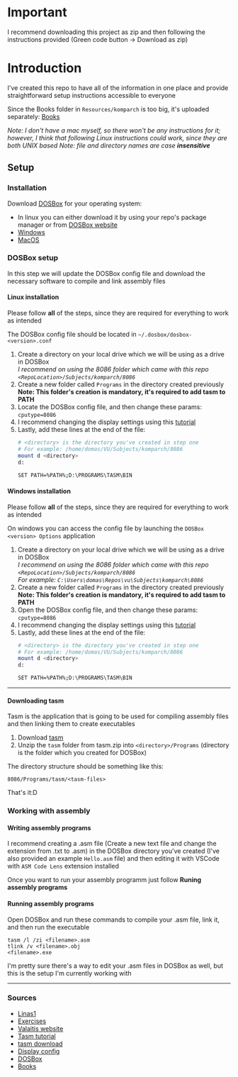 # Important
I recommend downloading this project as zip and then following the instructions provided (Green code button -> Download as zip)

# Introduction

I've created this repo to have all of the information in one place and provide straightforward setup instructions accessible to everyone

Since the Books folder in `Resources/komparch` is too big, it's uploaded separately: [Books](https://e.pcloud.link/publink/show?code=kZn2O2Zxmo7NcthJiSnPxOpFu3Kg4F4wra7)

*Note: I don't have a mac myself, so there won't be any instructions for it; however, I think that following Linux instructions could work, since they are both UNIX based*
*Note: file and directory names are case **insensitive***

## Setup

### Installation

Download [DOSBox](https://www.dosbox.com/download.php?main=1) for your operating system:
* In linux you can either download it by using your repo's package manager or from [DOSBox website](https://www.dosbox.com/download.php?main=1)
* [Windows](https://sourceforge.net/projects/dosbox/files/dosbox/0.74-3/DOSBox0.74-3-win32-installer.exe/download)
* [MacOS](https://sourceforge.net/projects/dosbox/files/dosbox/0.74-3/DOSBox-0.74-3-3.dmg/download)

### DOSBox setup

In this step we will update the DOSBox config file and download the necessary software to compile and link assembly files

#### Linux installation

Please follow **all** of the steps, since they are required for everything to work as intended

The DOSBox config file should be located in `~/.dosbox/dosbox-<version>.conf`

1. Create a directory on your local drive which we will be using as a drive in DOSBox  
*I recommend on using the 8086 folder which came with this repo `<RepoLocation>/Subjects/komparch/8086`*
2. Create a new folder called `Programs` in the directory created previously  
    **Note: This folder's creation is mandatory, it's required to add tasm to PATH**
3. Locate the DOSBox config file, and then change these params:  
    `cputype=8086`
5. I recommend changing the display settings using this [tutorial](https://www.dosgamers.com/dos/dosbox-dos-emulator/screen-resolution)
6. Lastly, add these lines at the end of the file:
    ```sh
    # <directory> is the directory you've created in step one
    # For example: /home/domas/VU/Subjects/komparch/8086
    mount d <directory>
    d:

    SET PATH=%PATH%;D:\PROGRAMS\TASM\BIN
    ```

#### Windows installation

Please follow **all** of the steps, since they are required for everything to work as intended

On windows you can access the config file by launching the `DOSBox <version> Options` application

1. Create a directory on your local drive which we will be using as a drive in DOSBox  
*I recommend on using the 8086 folder which came with this repo `<RepoLocation>/Subjects/komparch/8086`  
For example: `C:\Users\domas\Repos\vu\Subjects\komparch\8086`*
2. Create a new folder called `Programs` in the directory created previously  
    **Note: This folder's creation is mandatory, it's required to add tasm to PATH**
3. Open the DOSBox config file, and then change these params:  
    `cputype=8086`
5. I recommend changing the display settings using this [tutorial](https://www.dosgamers.com/dos/dosbox-dos-emulator/screen-resolution)
6. Lastly, add these lines at the end of the file:
    ```sh
    # <directory> is the directory you've created in step one
    # For example: /home/domas/VU/Subjects/komparch/8086
    mount d <directory>
    d:

    SET PATH=%PATH%;D:\PROGRAMS\TASM\BIN
    ```

---

#### Downloading tasm

Tasm is the application that is going to be used for compiling assembly files and then linking them to create executables

1. Download [tasm](https://e.pcloud.link/publink/show?code=XZssO2ZH1ambmYxcizECx78bs10Xm9JuiEk)
2. Unzip the `tasm` folder from tasm.zip into `<directory>/Programs` (directory is the folder which you created for DOSBox)

The directory structure should be something like this:

`8086/Programs/tasm/<tasm-files>`

That's it:D

### Working with assembly

#### Writing assembly programs

I recommend creating a .asm file (Create a new text file and change the extension from .txt to .asm) in the DOSBox directory you've created (I've also provided an example `Hello.asm` file) and then editing it with VSCode with `ASM Code Lens` extension installed

Once you want to run your assembly programm just follow **Runing assembly programs**

#### Running assembly programs

Open DOSBox and run these commands to compile your .asm file, link it, and then run the executable

```
tasm /l /zi <filename>.asm
tlink /v <filename>.obj
<filename>.exe
```

I'm pretty sure there's a way to edit your .asm files in DOSBox as well, but this is the setup I'm currently working with

---

### Sources

* [Linas1](https://klevas.mif.vu.lt/~linas1/)
* [Exercises](https://klevas.mif.vu.lt/~linas1/KompArch/Tvarka1.html)
* [Valaitis website](https://klevas.mif.vu.lt/~valaitis/)
* [Tasm tutorial](https://trimtab.ca/2010/tech/tasm-5-intel-8086-turbo-assembler-download/)
* [tasm download](https://e.pcloud.link/publink/show?code=XZssO2ZH1ambmYxcizECx78bs10Xm9JuiEk)
* [Display config](https://www.dosgamers.com/dos/dosbox-dos-emulator/screen-resolution)
* [DOSBox](https://www.dosbox.com/)
* [Books](https://e.pcloud.link/publink/show?code=kZn2O2Zxmo7NcthJiSnPxOpFu3Kg4F4wra7)
